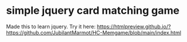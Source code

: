 # simple jquery card matching game

Made this to learn jquery. Try it here: https://htmlpreview.github.io/?https://github.com/JubilantMarmot/HC-Memgame/blob/main/index.html
